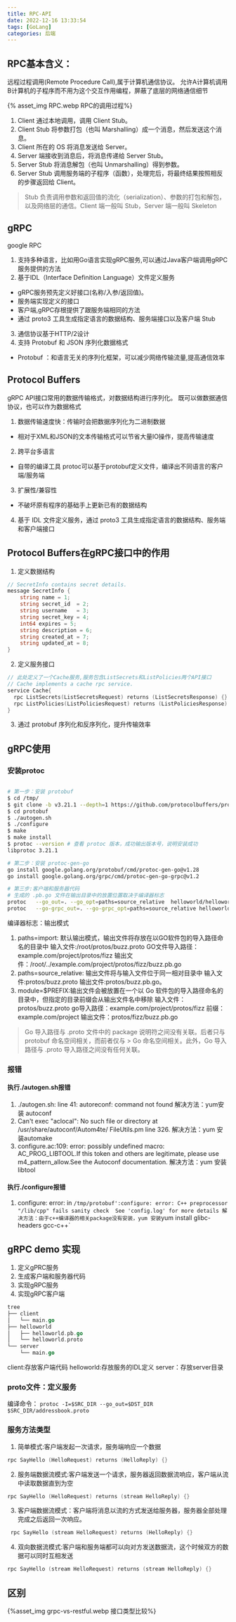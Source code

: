 ```yaml
---
title: RPC-API
date: 2022-12-16 13:33:54
tags: [GoLang]
categories: 后端
---
```


## RPC基本含义：
远程过程调用(Remote Procedure Call),属于计算机通信协议。
允许A计算机调用B计算机的子程序而不用为这个交互作用编程，屏蔽了底层的网络通信细节

{% asset_img RPC.webp RPC的调用过程%}
1. Client 通过本地调用，调用 Client Stub。
2. Client Stub 将参数打包（也叫 Marshalling）成一个消息，然后发送这个消息。
3. Client 所在的 OS 将消息发送给 Server。
4. Server 端接收到消息后，将消息传递给 Server Stub。
5. Server Stub 将消息解包（也叫 Unmarshalling）得到参数。
6. Server Stub 调用服务端的子程序（函数），处理完后，将最终结果按照相反的步骤返回给 Client。

> Stub 负责调用参数和返回值的流化（serialization）、参数的打包和解包，以及网络层的通信。Client 端一般叫 Stub，Server 端一般叫 Skeleton


## gRPC 
google RPC
1. 支持多种语言，比如用Go语言实现gRPC服务,可以通过Java客户端调用gRPC服务提供的方法
2. 基于IDL（Interface Definition Language）文件定义服务
  - gRPC服务预先定义好接口(名称/入参/返回值)。
  - 服务端实现定义的接口
  - 客户端,gRPC存根提供了跟服务端相同的方法
  - 通过 proto3 工具生成指定语言的数据结构、服务端接口以及客户端 Stub
3. 通信协议基于HTTP/2设计
4. 支持 Protobuf 和 JSON 序列化数据格式
  - Protobuf ：和语言无关的序列化框架，可以减少网络传输流量,提高通信效率

## Protocol Buffers
gRPC API接口常用的数据传输格式，对数据结构进行序列化。
既可以做数据通信协议，也可以作为数据格式
1. 数据传输速度快：传输时会把数据序列化为二进制数据
  - 相对于XML和JSON的文本传输格式可以节省大量IO操作，提高传输速度
2. 跨平台多语言
  - 自带的编译工具 protoc可以基于protobuf定义文件，编译出不同语言的客户端/服务端
3. 扩展性/兼容性
  - 不破坏原有程序的基础手上更新已有的数据结构
4. 基于 IDL 文件定义服务，通过 proto3 工具生成指定语言的数据结构、服务端和客户端接口

## Protocol Buffers在gRPC接口中的作用
1. 定义数据结构
```go
// SecretInfo contains secret details.
message SecretInfo {
    string name = 1;
    string secret_id  = 2;
    string username   = 3;
    string secret_key = 4;
    int64 expires = 5;
    string description = 6;
    string created_at = 7;
    string updated_at = 8;
}
```
2. 定义服务接口
```go
// 此处定义了一个Cache服务,服务包含ListSecrets和ListPolicies两个API接口
// Cache implements a cache rpc service.
service Cache{
  rpc ListSecrets(ListSecretsRequest) returns (ListSecretsResponse) {}
  rpc ListPolicies(ListPoliciesRequest) returns (ListPoliciesResponse) {}
}
```
3. 通过 protobuf 序列化和反序列化，提升传输效率



## gRPC使用
### 安装protoc
```bash

# 第一步：安装 protobuf
$ cd /tmp/
$ git clone -b v3.21.1 --depth=1 https://github.com/protocolbuffers/protobuf
$ cd protobuf
$ ./autogen.sh
$ ./configure
$ make
$ make install 
$ protoc --version # 查看 protoc 版本，成功输出版本号，说明安装成功
libprotoc 3.21.1

# 第二步：安装 protoc-gen-go
go install google.golang.org/protobuf/cmd/protoc-gen-go@v1.28
go install google.golang.org/grpc/cmd/protoc-gen-go-grpc@v1.2

# 第三步:客户端和服务器代码
# 生成的 .pb.go 文件在输出目录中的放置位置取决于编译器标志
protoc   --go_out=. --go_opt=paths=source_relative  helloworld/helloworld.proto
protoc   --go-grpc_out=. --go-grpc_opt=paths=source_relative helloworld/helloworld.proto
```
编译器标志：输出模式
1. paths=import: 默认输出模式，输出文件将存放在以GO软件包的导入路径命名的目录中
输入文件:/root/protos/buzz.proto 
GO文件导入路径：example.com/project/protos/fizz
输出文件：/root/../example.com/project/protos/fizz/buzz.pb.go
2. paths=source_relative: 输出文件将与输入文件位于同一相对目录中
输入文件:protos/buzz.proto
输出文件:protos/buzz.pb.go。
3.  module=$PREFIX:输出文件会被放置在一个以 Go 软件包的导入路径命名的目录中，但指定的目录前缀会从输出文件名中移除
输入文件：protos/buzz.proto
go导入路径：example.com/project/protos/fizz
前缀：example.com/project 
输出文件：protos/fizz/buzz.pb.go

> Go 导入路径与 .proto 文件中的 package 说明符之间没有关联。后者只与 protobuf 命名空间相关，而前者仅与 >  Go 命名空间相关。此外，Go 导入路径与 .proto 导入路径之间没有任何关联。

### 报错
#### 执行./autogen.sh报错
1. ./autogen.sh: line 41: autoreconf: command not found
解决方法：yum安装 autoconf
2. Can't exec "aclocal": No such file or directory at /usr/share/autoconf/Autom4te/ FileUtils.pm line 326. 
解决方法：yum 安装automake
3. configure.ac:109: error: possibly undefined macro: AC_PROG_LIBTOOL.If this token and others are legitimate, please use m4_pattern_allow.See the Autoconf documentation.
解决方法：yum 安装libtool
#### 执行./configure报错
1. configure: error: in `/tmp/protobuf':configure: error: C++ preprocessor "/lib/cpp" fails sanity check  See 'config.log' for more details
解决方法：由于c++编译器的相关package没有安装，yum 安装`yum install glibc-headers gcc-c++`


## gRPC demo 实现

1. 定义gPRC服务
2. 生成客户端和服务器代码
3. 实现gRPC服务
4. 实现gRPC客户端

```go
tree
├── client
│   └── main.go
├── helloworld
│   ├── helloworld.pb.go
│   └── helloworld.proto
└── server
    └── main.go
```
client:存放客户端代码
helloworld:存放服务的IDL定义
server：存放server目录
### proto文件：定义服务
编译命令：
`protoc -I=$SRC_DIR --go_out=$DST_DIR $SRC_DIR/addressbook.proto`

### 服务方法类型
1. 简单模式:客户端发起一次请求，服务端响应一个数据
```go
rpc SayHello (HelloRequest) returns (HelloReply) {}
```
2. 服务端数据流模式:客户端发送一个请求，服务器返回数据流响应，客户端从流中读取数据直到为空
```go
rpc SayHello (HelloRequest) returns (stream HelloReply) {}
```
3. 客户端数据流模式：客户端将消息以流的方式发送给服务器，服务器全部处理完成之后返回一次响应。
```go
 rpc SayHello (stream HelloRequest) returns (HelloReply) {}
```
4. 双向数据流模式:客户端和服务端都可以向对方发送数据流，这个时候双方的数据可以同时互相发送
```go
rpc SayHello (stream HelloRequest) returns (stream HelloReply) {}
```




## 区别
{%asset_img grpc-vs-restful.webp 接口类型比较%}



























































































































